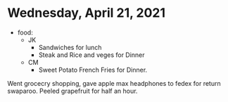 # Wednesday, April 21, 2021

- food:
  - JK
    - Sandwiches for lunch
    - Steak and Rice and veges for Dinner
  - CM
    - Sweet Potato French Fries for Dinner. 

Went grocecry shopping, gave apple max headphones to fedex for return swaparoo.
Peeled grapefruit for half an hour.
